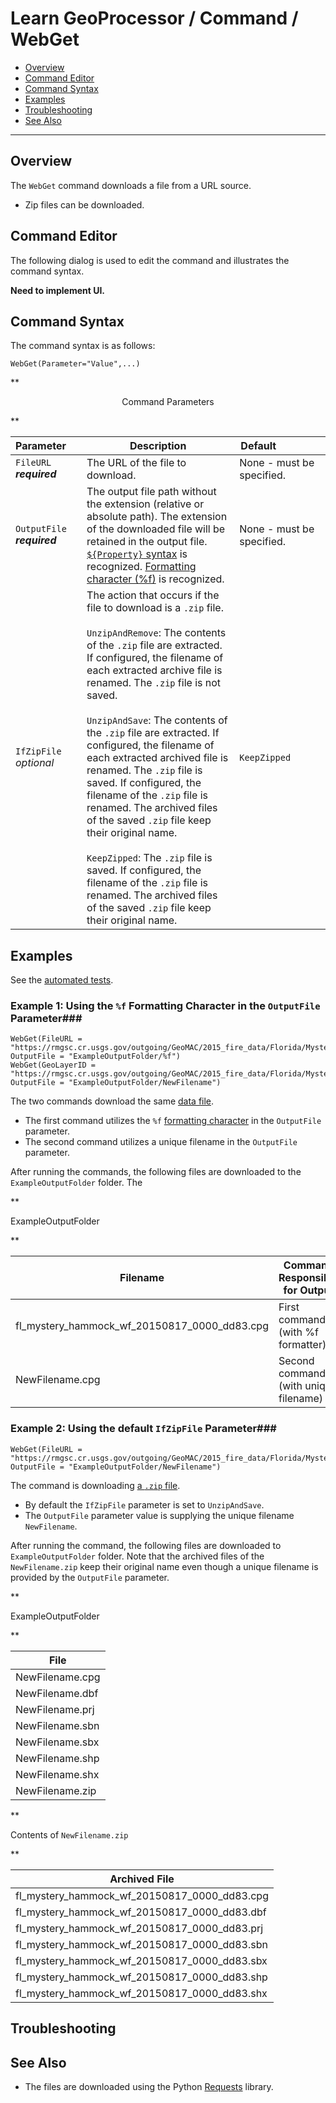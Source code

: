 # Learn GeoProcessor / Command / WebGet #

* [Overview](#overview)
* [Command Editor](#command-editor)
* [Command Syntax](#command-syntax)
* [Examples](#examples)
* [Troubleshooting](#troubleshooting)
* [See Also](#see-also)

-------------------------

## Overview ##

The `WebGet` command downloads a file from a URL source. 

* Zip files can be downloaded. 

## Command Editor ##

The following dialog is used to edit the command and illustrates the command syntax.

**Need to implement UI.**

## Command Syntax ##

The command syntax is as follows:

```text
WebGet(Parameter="Value",...)
```
**<p style="text-align: center;">
Command Parameters
</p>**

|**Parameter**&nbsp;&nbsp;&nbsp;&nbsp; | **Description** | **Default**&nbsp;&nbsp;&nbsp;&nbsp;&nbsp;&nbsp;&nbsp;&nbsp;&nbsp;&nbsp;&nbsp;&nbsp;&nbsp;&nbsp;&nbsp;&nbsp; |
| --------------|-----------------|----------------- |
| `FileURL` <br>  **_required_**| The URL of the file to download.| None - must be specified. |
| `OutputFile` <br> **_required_**| The output file path without the extension (relative or absolute path). The extension of the downloaded file will be retained in the output file. [`${Property}` syntax](../../introduction/#geoprocessor-properties-property) is recognized. [Formatting character (%f)](../../introduction/#geolayer-property-format-specifiers) is recognized.| None - must be specified. |
|`IfZipFile`<br> *optional*|The action that occurs if the file to download is a `.zip` file. <br><br> `UnzipAndRemove`: The contents of the `.zip` file are extracted. If configured, the filename of each extracted archive file is renamed. The `.zip` file is not saved. <br><br> `UnzipAndSave`: The contents of the `.zip` file are extracted. If configured, the filename of each extracted archived file is renamed. The `.zip` file is saved. If configured, the filename of the `.zip` file is renamed. The archived files of the saved `.zip` file keep their original name. <br><br> `KeepZipped`: The `.zip` file is saved. If configured, the filename of the `.zip` file is renamed. The archived files of the saved `.zip` file keep their original name.|`KeepZipped`|


## Examples ##

See the [automated tests](https://github.com/OpenWaterFoundation/owf-app-geoprocessor-python-test/tree/master/test/commands/WebGet).

### Example 1: Using the `%f` Formatting Character in the `OutputFile` Parameter###

```
WebGet(FileURL = "https://rmgsc.cr.usgs.gov/outgoing/GeoMAC/2015_fire_data/Florida/Mystery_Hammock_Wf/fl_mystery_hammock_wf_20150817_0000_dd83.cpg", OutputFile = "ExampleOutputFolder/%f")
WebGet(GeoLayerID = "https://rmgsc.cr.usgs.gov/outgoing/GeoMAC/2015_fire_data/Florida/Mystery_Hammock_Wf/fl_mystery_hammock_wf_20150817_0000_dd83.cpg", OutputFile = "ExampleOutputFolder/NewFilename")
```

The two commands download the same [data file](https://rmgsc.cr.usgs.gov/outgoing/GeoMAC/2015_fire_data/Florida/Mystery_Hammock_Wf/fl_mystery_hammock_wf_20150817_0000_dd83.cpg). 

- The first command utilizes the `%f` [formatting character](../../introduction/#geolayer-property-format-specifiers) in the `OutputFile` parameter.
- The second command utilizes a unique filename in the `OutputFile` parameter.

After running the commands, the following files are downloaded to the `ExampleOutputFolder` folder. The 

**<p style="text-align: left;">
ExampleOutputFolder
</p>**

|Filename|Command Responsible for Output|
|------|---|
|fl_mystery_hammock_wf_20150817_0000_dd83.cpg|First command (with %f formatter)|
|NewFilename.cpg|Second command (with unique filename)|

### Example 2: Using the default `IfZipFile` Parameter###

```
WebGet(FileURL = "https://rmgsc.cr.usgs.gov/outgoing/GeoMAC/2015_fire_data/Florida/Mystery_Hammock_Wf/fl_mystery_hammock_wf_20150817_0000_dd83.zip", OutputFile = "ExampleOutputFolder/NewFilename")
```

The command is downloading [a `.zip` file](https://rmgsc.cr.usgs.gov/outgoing/GeoMAC/2015_fire_data/Florida/Mystery_Hammock_Wf/fl_mystery_hammock_wf_20150817_0000_dd83.zip). 

- By default the `IfZipFile` parameter is set to `UnzipAndSave`. 
- The `OutputFile` parameter value is supplying the unique filename `NewFilename`.

After running the command, the following files are downloaded to `ExampleOutputFolder` folder. Note that the archived files of the `NewFilename.zip` keep their original name even though a unique filename is provided by the `OutputFile` parameter.

**<p style="text-align: left;">
ExampleOutputFolder
</p>**

|File|
|------|
|NewFilename.cpg|
|NewFilename.dbf|
|NewFilename.prj|
|NewFilename.sbn|
|NewFilename.sbx|
|NewFilename.shp|
|NewFilename.shx|
|NewFilename.zip|

**<p style="text-align: left;">
Contents of `NewFilename.zip`
</p>**

|Archived File|
|------|
|fl_mystery_hammock_wf_20150817_0000_dd83.cpg|
|fl_mystery_hammock_wf_20150817_0000_dd83.dbf|
|fl_mystery_hammock_wf_20150817_0000_dd83.prj|
|fl_mystery_hammock_wf_20150817_0000_dd83.sbn|
|fl_mystery_hammock_wf_20150817_0000_dd83.sbx|
|fl_mystery_hammock_wf_20150817_0000_dd83.shp|
|fl_mystery_hammock_wf_20150817_0000_dd83.shx|



## Troubleshooting ##

## See Also ##

- The files are downloaded using the Python [Requests](http://docs.python-requests.org/en/master/) library.